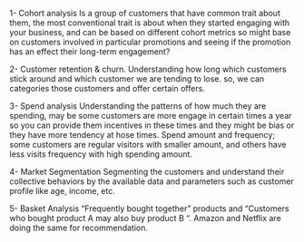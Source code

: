 1-	Cohort analysis
Is a group of customers that have common trait about them, the most conventional trait is about when they started engaging with your business, and can be based on different cohort metrics so might base on customers involved in particular promotions and seeing if the promotion has an effect their long-term engagement?

2-	Customer retention & churn.
Understanding how long which customers stick around and which customer we are tending to lose. so, we can categories those customers and offer certain offers.

3-	Spend analysis 
Understanding the patterns of how much they are spending, may be some customers are more engage in certain times a year so you can provide them incentives in these times and they might be bias or they have more tendency at hose times.
Spend amount and frequency; some customers are regular visitors with smaller amount, and others have less visits frequency with high spending amount.
 
4-	Market Segmentation 
Segmenting the customers and understand their collective behaviors by the available data and parameters such as customer profile like age, income, etc.

5-	Basket Analysis 
“Frequently bought together” products and “Customers who bought product A may also buy product B “. Amazon and Netflix are doing the same for recommendation.
